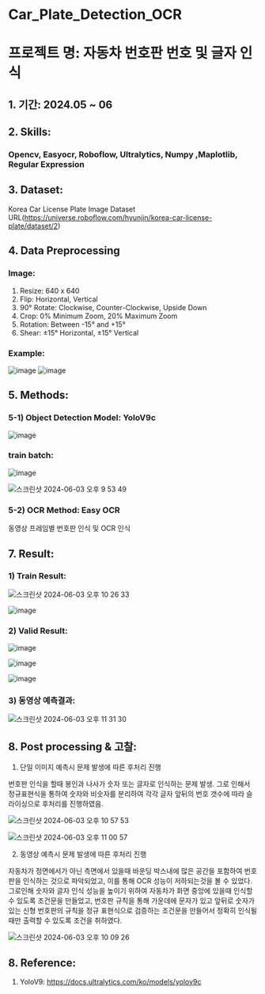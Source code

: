 # Car_Plate_Detection_OCR

# 프로젝트 명: 자동차 번호판 번호 및 글자 인식

## 1. 기간: 2024.05 ~ 06

## 2. Skills: 
### Opencv, Easyocr, Roboflow, Ultralytics, Numpy ,Maplotlib, Regular Expression

## 3. Dataset: 
Korea Car License Plate Image Dataset URL(https://universe.roboflow.com/hyunjin/korea-car-license-plate/dataset/2)

## 4. Data Preprocessing

### Image:
1) Resize: 640 x 640
2) Flip: Horizontal, Vertical
3) 90° Rotate: Clockwise, Counter-Clockwise, Upside Down
4) Crop: 0% Minimum Zoom, 20% Maximum Zoom
5) Rotation: Between -15° and +15°
6) Shear: ±15° Horizontal, ±15° Vertical

### Example:

![image](https://github.com/ssuzzang/Car_Plate_Detection_OCR/assets/97435321/3c120df8-eb11-4aba-beb9-db7e4e484f5f)
![image](https://github.com/ssuzzang/Car_Plate_Detection_OCR/assets/97435321/ace7389c-c5c0-4375-9f26-67031fcc6826)

## 5. Methods:
   ### 5-1) Object Detection Model: YoloV9c
   ![image](https://github.com/ssuzzang/Car_Plate_Detection_OCR/assets/97435321/00ba1601-3c34-42bd-92c9-d0a80e6af7d2)


   ### train batch:
   ![image](https://github.com/ssuzzang/Car_Plate_Detection_OCR/assets/97435321/4c3876ec-b35d-48d1-9712-341b9a634b9e)


   ![스크린샷 2024-06-03 오후 9 53 49](https://github.com/ssuzzang/Car_Plate_Detection_OCR/assets/97435321/62415ef7-fa7b-4bf4-abd7-0492c1ede8c8)

   ### 5-2) OCR Method: Easy OCR
   

동영상 프레임별 번호판 인식 및 OCR 인식

## 7. Result:

### 1) Train Result:

![스크린샷 2024-06-03 오후 10 26 33](https://github.com/ssuzzang/Car_Plate_Detection_OCR/assets/97435321/f9b7088b-95f3-4b5a-9e00-88a1d8c43097)

![image](https://github.com/ssuzzang/Car_Plate_Detection_OCR/assets/97435321/b3713fa0-4262-4d0f-bc40-451fd9058a0f)


### 2) Valid Result:

![image](https://github.com/ssuzzang/Car_Plate_Detection_OCR/assets/97435321/871dce99-f4d0-46c9-8e35-0ec07c6c2604)

![image](https://github.com/ssuzzang/Car_Plate_Detection_OCR/assets/97435321/d0dcbfed-dba7-442e-95b0-a5871ac9fccd)

![image](https://github.com/ssuzzang/Car_Plate_Detection_OCR/assets/97435321/03bf45e9-3523-47a8-826c-790d1cd5586c)



### 3) 동영상 예측결과: 

![스크린샷 2024-06-03 오후 11 31 30](https://github.com/ssuzzang/Car_Plate_Detection_OCR/assets/97435321/9f781ee6-0dfe-4441-8269-c600cf9494bd)


## 8. Post processing & 고찰:

1) 단일 이미지 예측시 문제 발생에 따른 후처리 진행

번호판 인식을 할때 봉인과 나사가 숫자 또는 글자로 인식하는 문제 발생. 
그로 인해서 정규표현식을 통하여 숫자와 비숫자를 분리하여 각각 글자 앞뒤의 번호 갯수에 따라 슬라이싱으로 후처리를 진행하였음.

![스크린샷 2024-06-03 오후 10 57 53](https://github.com/ssuzzang/Car_Plate_Detection_OCR/assets/97435321/924d8f2d-f11a-480f-a614-93222b049c59)

![스크린샷 2024-06-03 오후 11 00 57](https://github.com/ssuzzang/Car_Plate_Detection_OCR/assets/97435321/2e5bac40-633d-421c-b5c7-4448ee7603c2)


2) 동영상 예측시 문제 발생에 따른 후처리 진행

자동차가 정면에서가 아닌 측면에서 있을때 바운딩 박스내에 많은 공간을 포함하여 번호판을 인식하는 것으로 파악되었고, 이를 통해 OCR 성능이 저하되는것을 볼 수 있었다.
그로인해 숫자와 글자 인식 성능을 높이기 위하여 자동차가 화면 중앙에 있을때 인식할 수 있도록 조건문을 만들었고, 번호판 규칙을 통해 가운데에 문자가 있고 앞뒤로 숫자가 있는 신형 번호판의 규칙을 정규 표현식으로 검증하는 조건문을 만들어서
정확히 인식될때만 출력할 수 있도록 조건을 취하였다.

![스크린샷 2024-06-03 오후 10 09 26](https://github.com/ssuzzang/Car_Plate_Detection_OCR/assets/97435321/9964c2d0-7e19-4ed5-89aa-e63b6cedb3cb)



## 8. Reference:
1. YoloV9: https://docs.ultralytics.com/ko/models/yolov9c
